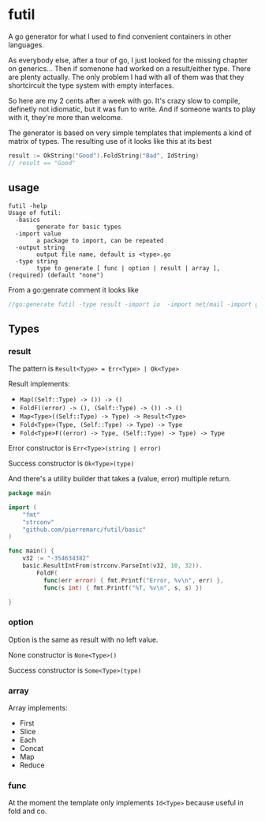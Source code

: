 # futil

A go generator for what I used to find convenient containers in other languages.

As everybody else, after a tour of go, I just looked for the missing chapter on generics... Then if somenone had worked on a result/either type. There are plenty actually. The only problem I had with all of them was that they shortcircuit the type system with empty interfaces.

So here are my 2 cents after a week with go. It's crazy slow to compile, definetly not idiomatic, but it was fun to write. And if someone wants to play with it, they're more than welcome.

The generator is based on very simple templates that implements a kind of matrix of types. The resulting use of it looks like this at its best

```go
result := OkString("Good").FoldString("Bad", IdString)
// result == "Good"
```

## usage

```
futil -help
Usage of futil:
  -basics
    	generate for basic types
  -import value
    	a package to import, can be repeated
  -output string
    	output file name, default is <type>.go
  -type string
    	type to generate [ func | option | result | array ], (required) (default "none")

```

From a go:genrate comment it looks like 
```go
//go:generate futil -type result -import io  -import net/mail -import github.com/jackc/pgx Bool=bool Node=Node ConnPool=*pgx.ConnPool  Error=error Store=Store  Message=*mail.Message SByte=[]byte String=string SerializedMessage=SerializedMessage Int=int  Reader=io.Reader
```

## Types

### result

The pattern is ```Result<Type> = Err<Type> | Ok<Type>```

Result implements:
  - ```Map((Self::Type) -> ()) -> ()```
  - ```FoldF((error) -> (), (Self::Type) -> ()) -> ()```
  - ```Map<Type>((Self::Type) -> Type) -> Result<Type>```
  - ```Fold<Type>(Type, (Self::Type) -> Type) -> Type```
  - ```Fold<Type>F((error) -> Type, (Self::Type) -> Type) -> Type```
  
Error constructor is ```Err<Type>(string | error)```

Success constructor is ```Ok<Type>(type)```

And there's a utility builder that takes a  (value, error) multiple return.
```go
package main

import (
	"fmt"
	"strconv"
	"github.com/pierremarc/futil/basic"
)

func main() {
	v32 := "-354634382"
	basic.ResultIntFrom(strconv.ParseInt(v32, 10, 32)).
		FoldF(		
		  func(err error) { fmt.Printf("Error, %v\n", err) },
		  func(s int) { fmt.Printf("%T, %v\n", s, s) })

}
```

### option

Option is the same as result with no left value.

None constructor is ```None<Type>()```

Success constructor is ```Some<Type>(type)```

### array

Array implements:
  - First
  - Slice
  - Each
  - Concat
  - Map
  - Reduce

### func

At the moment the template only implements ```Id<Type>``` because useful in fold and co.
